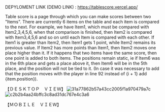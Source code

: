 DEPYLOMENT LINK (DEMO LINK) : https://tablescore.vercel.app/

Table score is a page through which you can make scores between two "Items". There are currently 6 items on the table and each item is compared to the next. For example, we have Item1, which must be compared with Item2,3,4,5,6, when that comparison is finished, then Item2 is compared with Item3,4,5,6 and so on until each Item is compared with each other. If Item1 is greater than Item2, then Item1 gets 1 point, while Item2 remains its previous value. If Item2 has more points than Item1, then Item2 moves one place higher than it. If it happens that two items have the same score, then one point is added to both items. The positions remain static, ie if Item6 was in the 6th place and gets a place above it, then Item6 will be in the 5th place, and the position will not be tied to it. (In case it was necessary to add that the position moves with the player in line 92 instead of <td>{i + 1}</td> add <td>{item.position}</td>).


【ＤＥＳＫＴＯＰ　ＶＩＥＷ】
![31a77862b57a43cc2005f1a970479a7c](https://user-images.githubusercontent.com/80320950/184510395-78cce451-b051-431f-8cec-6f2b687df7c9.png)
![c2b2b4aa24bffc3c8ad31dc767e4c3a6](https://user-images.githubusercontent.com/80320950/184510400-49ea091c-2f2b-4c9e-a871-43f4b6ebbb23.png)


【ＭＯＢＩＬＥ　ＶＩＥＷ】


